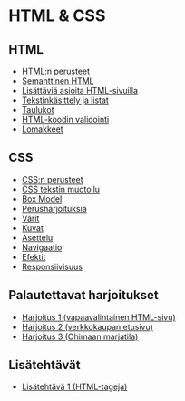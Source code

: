 # HTML & CSS

## HTML

- [ HTML:n perusteet ](./htmlperusteet/index.md)<base target="_blank">
- [ Semanttinen HTML ](./semanttinen/index.md)<base target="_blank">
- [ Lisättäviä asioita HTML-sivuilla](./lisattavat/index.md)<base target="_blank">
- [ Tekstinkäsittely ja listat ](./tekstinkasittely/index.md)<base target="_blank">
- [ Taulukot ](./taulukot/index.md)<base target="_blank">
- [ HTML-koodin validointi ](./validointi/index.md)<base target="_blank">
- [ Lomakkeet ](./lomakkeet/index.md)<base target="_blank">

## CSS

- [CSS:n perusteet](./cssperusteet/index.md)<base target="_blank">
- [CSS tekstin muotoilu](./perusmuotoilua/index.md)<base target="_blank">
- [Box Model](./boxmodel/index.md)<base target="_blank">
- [Perusharjoituksia](./valintaharjoitukset/index.md)<base target="_blank">
- [Värit](./varit/index.md)<base target="_blank">
- [Kuvat](./kuvat/index.md)<base target="_blank">
- [Asettelu](./asettelu/index.md)<base target="_blank">
- [Navigaatio](./navigointi/index.md)<base target="_blank">
- [Efektit](./efektit/index.md)<base target="_blank">
- [Responsiivisuus](./responsiivisuus/index.md)<base target="_blank">

## Palautettavat harjoitukset

- [Harjoitus 1 (vapaavalintainen HTML-sivu)](./htmlharjoitus1/index.md)<base target="_blank">
- [Harjoitus 2 (verkkokaupan etusivu)](./harjoitus2/index.md)<base target="_blank">
- [Harjoitus 3 (Ohimaan marjatila)](./harjoitus3/index.md)<base target="_blank">

## Lisätehtävät

- [Lisätehtävä 1 (HTML-tageja)](./lisatehtava1/)<base target="_blank">